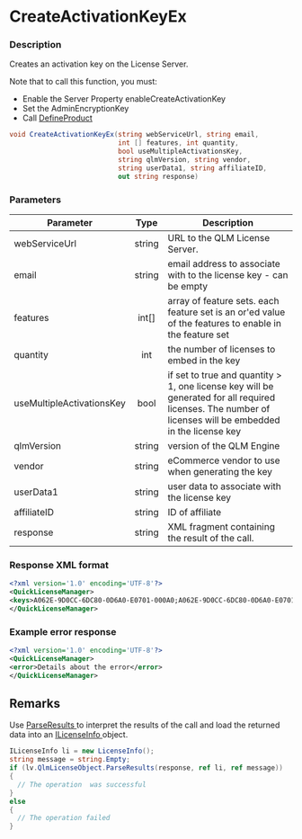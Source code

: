 # CreateActivationKeyEx

### Description

Creates an activation key on the License Server.

Note that to call this function, you must:

* Enable the Server Property enableCreateActivationKey
* Set the AdminEncryptionKey
* Call [DefineProduct](https://soraco.readme.io/reference/defineproduct)

```csharp
void CreateActivationKeyEx(string webServiceUrl, string email, 
                           int [] features, int quantity, 
                           bool useMultipleActivationsKey, 
                           string qlmVersion, string vendor, 
                           string userData1, string affiliateID, 
                           out string response)
```

### Parameters

| Parameter                 |  Type  | Description                                                                                                                                              |
| ------------------------- | :----: | -------------------------------------------------------------------------------------------------------------------------------------------------------- |
| webServiceUrl             | string | URL to the QLM License Server.                                                                                                                           |
| email                     | string | email address to associate with to the license key - can be empty                                                                                        |
| features                  | int\[] | array of feature sets. each feature set is an or'ed value of the features to enable in the feature set                                                   |
| quantity                  |   int  | the number of licenses to embed in the key                                                                                                               |
| useMultipleActivationsKey |  bool  | if set to true and quantity > 1, one license key will be generated for all required licenses. The number of licenses will be embedded in the license key |
| qlmVersion                | string | version of the QLM Engine                                                                                                                                |
| vendor                    | string | eCommerce vendor to use when generating the key                                                                                                          |
| userData1                 | string | user data to associate with the license key                                                                                                              |
| affiliateID               | string | ID of affiliate                                                                                                                                          |
| response                  | string | XML fragment containing the result of the call.                                                                                                          |

### Response XML format

```xml
<?xml version='1.0' encoding='UTF-8'?>
<QuickLicenseManager>
<keys>A062E-9D0CC-6DC80-0D6A0-E0701-000A0;A062E-9D0CC-6DC80-0D6A0-E0701-000A0</keys>
</QuickLicenseManager>
```

### Example error response

```xml
<?xml version='1.0' encoding='UTF-8'?>
<QuickLicenseManager>
<error>Details about the error</error>
</QuickLicenseManager>
```

## Remarks

Use [ParseResults ](https://soraco.readme.io/reference/parseresults)to interpret the results of the call and load the returned data into an [ILicenseInfo ](https://soraco.readme.io/reference/ilicenseinfo)object.

```c#
ILicenseInfo li = new LicenseInfo();
string message = string.Empty;
if (lv.QlmLicenseObject.ParseResults(response, ref li, ref message))
{
  // The operation  was successful	
}
else
{
  // The operation failed
}
```
